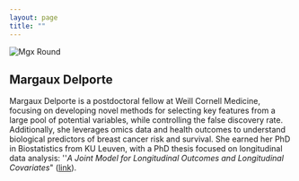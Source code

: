 ```yaml
---
layout: page
title: ""
---
```

<!-- Google tag (gtag.js) -->
<script async src="https://www.googletagmanager.com/gtag/js?id=G-P52QC73R53"></script>
<script>
  window.dataLayer = window.dataLayer || [];
  function gtag(){dataLayer.push(arguments);}
  gtag('js', new Date());

  gtag('config', 'G-P52QC73R53');
</script>

![Mgx Round](https://github.com/MargauxDelporte/MargauxDelporte.github.io/assets/51527029/c41a0d2b-9b65-4370-b157-eed7ec8d7be7)

## Margaux Delporte

Margaux Delporte is a postdoctoral fellow at Weill Cornell Medicine, focusing on developing novel methods for selecting key features from a large pool of potential variables, while controlling the false discovery rate. Additionally, she leverages omics data and health outcomes to understand biological predictors of breast cancer risk and survival. She earned her PhD in Biostatistics from KU Leuven, with a PhD thesis focused on longitudinal data analysis: ''_A Joint Model for Longitudinal Outcomes and Longitudinal Covariates_" ([link](Proefschrift.pdf)).


